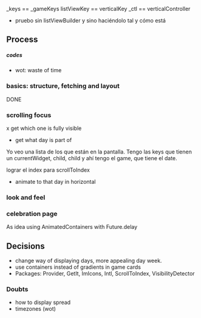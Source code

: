 


_keys == _gameKeys
listViewKey == verticalKey
_ctl == verticalController

- pruebo sin listViewBuilder y sino haciéndolo tal y cómo está

## Process
##### codes
- wot: waste of time

### basics: structure, fetching and layout
DONE
### scrolling focus
x get which one is fully visible
- get what day is part of

Yo veo una lista de los que están en la pantalla.
Tengo las keys que tienen un currentWidget, child, child y ahí
tengo el game, que tiene el date.


lograr el index para scrollToIndex
- animate to that day in horizontal
### look and feel

### celebration page
As idea using AnimatedContainers with Future.delay

## Decisions
- change way of displaying days, more appealing day week.
- use containers instead of gradients in game cards
- Packages: Provider, GetIt, ImIcons, Intl, ScrollToIndex, VisibilityDetector

### Doubts
- how to display spread
- timezones (wot)